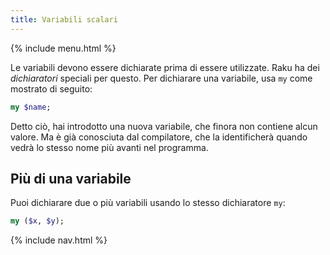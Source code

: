 ```yaml
---
title: Variabili scalari
---
```


{% include menu.html %}

Le variabili devono essere dichiarate prima di essere utilizzate. Raku ha dei _dichiaratori_ speciali per questo. Per dichiarare una variabile, usa `my` come mostrato di seguito:

```raku
my $name;
```

Detto ciò, hai introdotto una nuova variabile, che finora non contiene alcun valore. Ma è già conosciuta dal compilatore, che la identificherà quando vedrà lo stesso nome più avanti nel programma.

## Più di una variabile

Puoi dichiarare due o più variabili usando lo stesso dichiaratore `my`:

```raku
my ($x, $y);
```

{% include nav.html %}